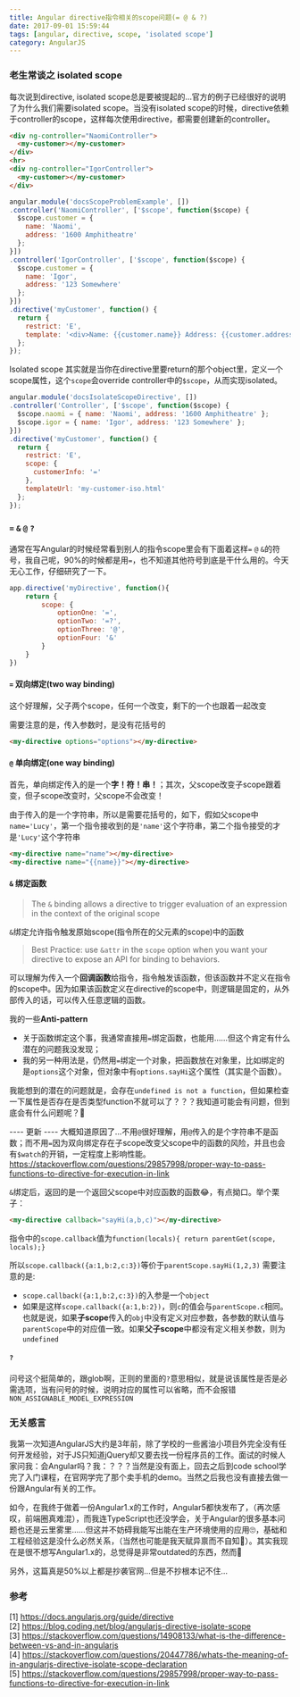 ```yaml
---
title: Angular directive指令相关的scope问题(= @ & ?)
date: 2017-09-01 15:59:44
tags: [angular, directive, scope, 'isolated scope']
category: AngularJS
---
```

### 老生常谈之 isolated scope
每次说到directive, isolated scope总是要被提起的…官方的例子已经很好的说明了为什么我们需要isolated scope。当没有isolated scope的时候，directive依赖于controller的scope，这样每次使用directive，都需要创建新的controller。
``` html
<div ng-controller="NaomiController">
  <my-customer></my-customer>
</div>
<hr>
<div ng-controller="IgorController">
  <my-customer></my-customer>
</div>
```
``` javascript
angular.module('docsScopeProblemExample', [])
.controller('NaomiController', ['$scope', function($scope) {
  $scope.customer = {
    name: 'Naomi',
    address: '1600 Amphitheatre'
  };
}])
.controller('IgorController', ['$scope', function($scope) {
  $scope.customer = {
    name: 'Igor',
    address: '123 Somewhere'
  };
}])
.directive('myCustomer', function() {
  return {
    restrict: 'E',
    template: '<div>Name: {{customer.name}} Address: {{customer.address}}</div>'
  };
});
```

Isolated scope 其实就是当你在directive里要return的那个object里，定义一个scope属性，这个`scope`会override controller中的`$scope`，从而实现isolated。
``` javascript
angular.module('docsIsolateScopeDirective', [])
.controller('Controller', ['$scope', function($scope) {
  $scope.naomi = { name: 'Naomi', address: '1600 Amphitheatre' };
  $scope.igor = { name: 'Igor', address: '123 Somewhere' };
}])
.directive('myCustomer', function() {
  return {
    restrict: 'E',
    scope: {
      customerInfo: '='
    },
    templateUrl: 'my-customer-iso.html'
  };
});
```

### `=` `&` `@` `?`
通常在写Angular的时候经常看到别人的指令scope里会有下面着这样`=` `@` `&`的符号，我自己呢，90%的时候都是用`=`，也不知道其他符号到底是干什么用的。今天无心工作，仔细研究了一下。
``` javascript
app.directive('myDirective', function(){
    return {
        scope: {
            optionOne: '=',
            optionTwo: '=?',
            optionThree: '@',
            optionFour: '&'
        }
    }
})
```
#### `=` 双向绑定(two way binding)
这个好理解，父子两个scope，任何一个改变，剩下的一个也跟着一起改变

需要注意的是，传入参数时，是没有花括号的
``` html
<my-directive options="options"></my-directive>
```

#### `@` 单向绑定(one way binding)
首先，单向绑定传入的是一个**字！符！串！**；其次，父scope改变子scope跟着变，但子scope改变时，父scope不会改变！

由于传入的是一个字符串，所以是需要花括号的，如下，假如父scope中`name='Lucy'`，第一个指令接收到的是`'name'`这个字符串，第二个指令接受的才是`'Lucy'`这个字符串
``` html
<my-directive name="name"></my-directive>
<my-directive name="{{name}}"></my-directive>
```

#### `&` 绑定函数
> The `&` binding allows a directive to trigger evaluation of an expression in the context of the original scope

`&`绑定允许指令触发原始scope(指令所在的父元素的scope)中的函数

> Best Practice: use `&attr` in the `scope` option when you want your directive to expose an API for binding to behaviors.

可以理解为传入一个**回调函数**给指令，指令触发该函数，但该函数并不定义在指令的scope中。因为如果该函数定义在directive的scope中，则逻辑是固定的，从外部传入的话，可以传入任意逻辑的函数。

我的一些**Anti-pattern**
- 关于函数绑定这个事，我通常直接用`=`绑定函数，也能用……但这个肯定有什么潜在的问题我没发现；  
- 我的另一种用法是，仍然用`=`绑定一个对象，把函数放在对象里，比如绑定的是`options`这个对象，但对象中有`options.sayHi`这个属性（其实是个函数）。

我能想到的潜在的问题就是，会存在`undefined is not a function`，但如果检查一下属性是否存在是否类型function不就可以了？？？我知道可能会有问题，但到底会有什么问题呢？🤔

---- 更新 ----
大概知道原因了…不用`@`很好理解，用`@`传入的是个字符串不是函数；而不用`=`因为双向绑定存在子scope改变父scope中的函数的风险，并且也会有`$watch`的开销，一定程度上影响性能。
https://stackoverflow.com/questions/29857998/proper-way-to-pass-functions-to-directive-for-execution-in-link

`&`绑定后，返回的是一个返回父scope中对应函数的函数😂，有点拗口。举个栗子：
``` html
<my-directive callback="sayHi(a,b,c)"></my-directive>
```
指令中的`scope.callback`值为`function(locals){ return parentGet(scope, locals);}`

所以`scope.callback({a:1,b:2,c:3})`等价于`parentScope.sayHi(1,2,3)`
需要注意的是:
- `scope.callback({a:1,b:2,c:3})`的入参是一个`object`
- 如果是这样`scope.callback({a:1,b:2})`，则`c`的值会与`parentScope.c`相同。也就是说，如果**子scope**传入的`obj`中没有定义对应参数，各参数的默认值与`parentScope`中的对应值一致。如果**父子scope**中都没有定义相关参数，则为`undefined`

#### `?`
问号这个挺简单的，跟glob啊，正则的里面的`?`意思相似，就是说该属性是否是必需选项，当有问号的时候，说明对应的属性可以省略，而不会报错`NON_ASSIGNABLE_MODEL_EXPRESSION `

### 无关感言
我第一次知道AngularJS大约是3年前，除了学校的一些酱油小项目外完全没有任何开发经验，对于JS只知道jQuery却又要去找一份程序员的工作。面试的时候人家问我：会Angular吗？我：？？？当然是没有面上，回去之后到code school学完了入门课程，在官网学完了那个卖手机的demo。当然之后我也没有直接去做一份跟Angular有关的工作。

如今，在我终于做着一份Angular1.x的工作时，Angular5都快发布了，（再次感叹，前端圈真难混），而我连TypeScript也还没学会，关于Angular的很多基本问题也还是云里雾里……但这并不妨碍我能写出能在生产环境使用的应用🙄，基础和工程经验这是没什么必然关系，（当然也可能是我天赋异禀而不自知🤣）。其实我现在是很不想写Angular1.x的，总觉得是非常outdated的东西，然而🤷‍

另外，这篇真是50%以上都是抄袭官网…但是不抄根本记不住…

### 参考
[1] https://docs.angularjs.org/guide/directive  
[2] https://blog.coding.net/blog/angularjs-directive-isolate-scope  
[3] https://stackoverflow.com/questions/14908133/what-is-the-difference-between-vs-and-in-angularjs  
[4] https://stackoverflow.com/questions/20447786/whats-the-meaning-of-in-angularjs-directive-isolate-scope-declaration  
[5] https://stackoverflow.com/questions/29857998/proper-way-to-pass-functions-to-directive-for-execution-in-link  